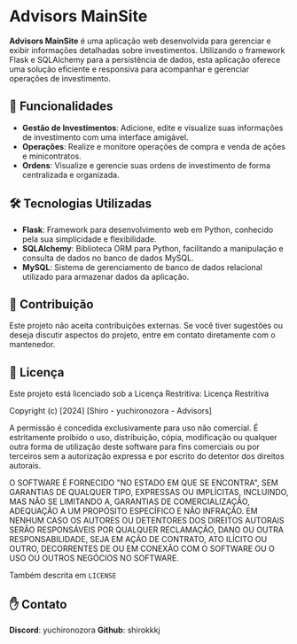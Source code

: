 # Advisors MainSite

**Advisors MainSite** é uma aplicação web desenvolvida para gerenciar e exibir informações detalhadas sobre investimentos. Utilizando o framework Flask e SQLAlchemy para a persistência de dados, esta aplicação oferece uma solução eficiente e responsiva para acompanhar e gerenciar operações de investimento.

## 🚀 Funcionalidades

- **Gestão de Investimentos**: Adicione, edite e visualize suas informações de investimento com uma interface amigável.
- **Operações**: Realize e monitore operações de compra e venda de ações e minicontratos.
- **Ordens**: Visualize e gerencie suas ordens de investimento de forma centralizada e organizada.

## 🛠️ Tecnologias Utilizadas

- **Flask**: Framework para desenvolvimento web em Python, conhecido pela sua simplicidade e flexibilidade.
- **SQLAlchemy**: Biblioteca ORM para Python, facilitando a manipulação e consulta de dados no banco de dados MySQL.
- **MySQL**: Sistema de gerenciamento de banco de dados relacional utilizado para armazenar dados da aplicação.

## 🤝 Contribuição

Este projeto não aceita contribuições externas. Se você tiver sugestões ou deseja discutir aspectos do projeto, entre em contato diretamente com o mantenedor.

## 📝 Licença

Este projeto está licenciado sob a Licença Restritiva: 
Licença Restritiva

Copyright (c) [2024] [Shiro - yuchironozora - Advisors]

A permissão é concedida exclusivamente para uso não comercial. É estritamente proibido o uso, distribuição, cópia, modificação ou qualquer outra forma de utilização deste software para fins comerciais ou por terceiros sem a autorização expressa e por escrito do detentor dos direitos autorais.

O SOFTWARE É FORNECIDO "NO ESTADO EM QUE SE ENCONTRA", SEM GARANTIAS DE QUALQUER TIPO, EXPRESSAS OU IMPLÍCITAS, INCLUINDO, MAS NÃO SE LIMITANDO A, GARANTIAS DE COMERCIALIZAÇÃO, ADEQUAÇÃO A UM PROPÓSITO ESPECÍFICO E NÃO INFRAÇÃO. EM NENHUM CASO OS AUTORES OU DETENTORES DOS DIREITOS AUTORAIS SERÃO RESPONSÁVEIS POR QUALQUER RECLAMAÇÃO, DANO OU OUTRA RESPONSABILIDADE, SEJA EM AÇÃO DE CONTRATO, ATO ILÍCITO OU OUTRO, DECORRENTES DE OU EM CONEXÃO COM O SOFTWARE OU O USO OU OUTROS NEGÓCIOS NO SOFTWARE.

Também descrita em ``LICENSE`` 

## ✋ Contato
**Discord**: yuchironozora
**Github**: shirokkkj


